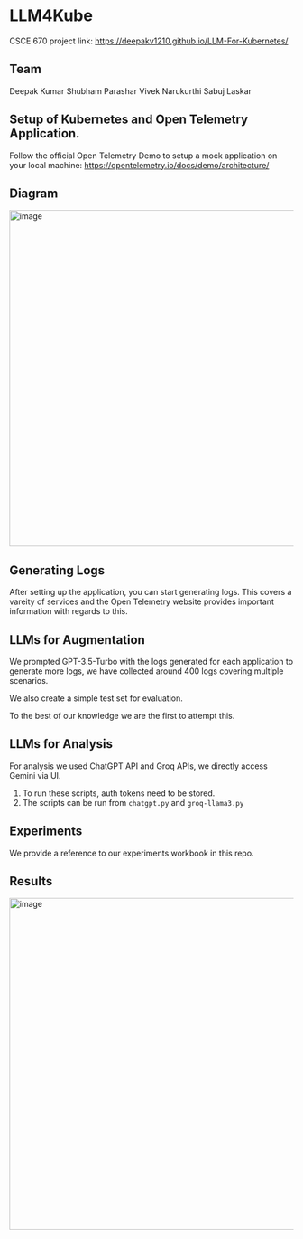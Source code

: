 # LLM4Kube
CSCE 670 project link: https://deepakv1210.github.io/LLM-For-Kubernetes/

## Team
Deepak Kumar
Shubham Parashar
Vivek Narukurthi
Sabuj Laskar

## Setup of Kubernetes and Open Telemetry Application.
Follow the official Open Telemetry Demo to setup a mock application on your local machine: https://opentelemetry.io/docs/demo/architecture/

## Diagram
<img width="595" alt="image" src="https://github.com/user-attachments/assets/c59d0867-5922-4b47-ad88-edeb936fe31b">

## Generating Logs
After setting up the application, you can start generating logs. This covers a vareity of services and the Open Telemetry website provides important information with regards to this.

## LLMs for Augmentation
We prompted GPT-3.5-Turbo with the logs generated for each application to generate more logs, we have collected around 400 logs covering multiple scenarios. 

We also create a simple test set for evaluation.

To the best of our knowledge we are the first to attempt this.

## LLMs for Analysis

For analysis we used ChatGPT API and Groq APIs, we directly access Gemini via UI.

1. To run these scripts, auth tokens need to be stored.
2. The scripts can be run from `chatgpt.py` and `groq-llama3.py`

## Experiments

We provide a reference to our experiments workbook in this repo.

## Results
<img width="587" alt="image" src="https://github.com/user-attachments/assets/be1c2fef-a5de-4cad-bcb4-f76c16df8bb6">


